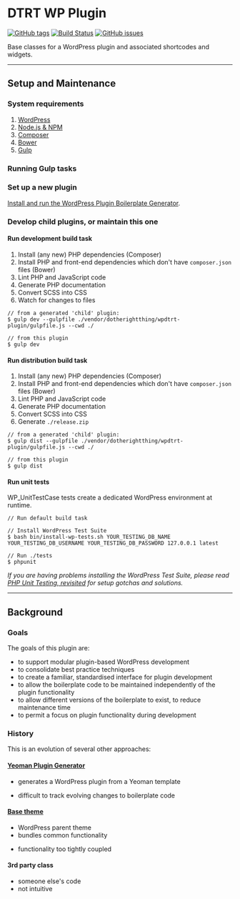# DTRT WP Plugin

[![GitHub tags](https://img.shields.io/github/tag/dotherightthing/wpdtrt-plugin.svg)](https://github.com/dotherightthing/wpdtrt-plugin/tags) [![Build Status](https://travis-ci.org/dotherightthing/wpdtrt-plugin.svg?branch=wpplugin)](https://travis-ci.org/dotherightthing/wpdtrt-plugin) [![GitHub issues](https://img.shields.io/github/issues/dotherightthing/wpdtrt-plugin.svg)](https://github.com/dotherightthing/wpdtrt-plugin/issues)

Base classes for a WordPress plugin and associated shortcodes and widgets.

---

## Setup and Maintenance

### System requirements

1. [WordPress](https://wordpress.org/)
2. [Node.js & NPM](https://nodejs.org/en/)
3. [Composer](https://getcomposer.org/)
4. [Bower](https://bower.io/)
5. [Gulp](https://gulpjs.com/)

### Running Gulp tasks

### Set up a new plugin

[Install and run the WordPress Plugin Boilerplate Generator](https://github.com/dotherightthing/generator-wp-plugin-boilerplate#installation).

### Develop child plugins, or maintain this one

#### Run development build task

1. Install (any new) PHP dependencies (Composer)
2. Install PHP and front-end dependencies which don't have `composer.json` files (Bower)
3. Lint PHP and JavaScript code
4. Generate PHP documentation
5. Convert SCSS into CSS
6. Watch for changes to files

```
// from a generated 'child' plugin:
$ gulp dev --gulpfile ./vendor/dotherightthing/wpdtrt-plugin/gulpfile.js --cwd ./

// from this plugin
$ gulp dev
```

#### Run distribution build task

1. Install (any new) PHP dependencies (Composer)
2. Install PHP and front-end dependencies which don't have `composer.json` files (Bower)
3. Lint PHP and JavaScript code
4. Generate PHP documentation
5. Convert SCSS into CSS
6. Generate `./release.zip`

```
// from a generated 'child' plugin:
$ gulp dist --gulpfile ./vendor/dotherightthing/wpdtrt-plugin/gulpfile.js --cwd ./

// from this plugin
$ gulp dist
```

#### Run unit tests

WP_UnitTestCase tests create a dedicated WordPress environment at runtime.



```
// Run default build task

// Install WordPress Test Suite
$ bash bin/install-wp-tests.sh YOUR_TESTING_DB_NAME YOUR_TESTING_DB_USERNAME YOUR_TESTING_DB_PASSWORD 127.0.0.1 latest

// Run ./tests
$ phpunit
```

*If you are having problems installing the WordPress Test Suite, please read [PHP Unit Testing, revisited](http://kb.dotherightthing.dan/php/wordpress/php-unit-testing-revisited/) for setup gotchas and solutions.*

---

## Background

### Goals

The goals of this plugin are:

* to support modular plugin-based WordPress development
* to consolidate best practice techniques
* to create a familiar, standardised interface for plugin development
* to allow the boilerplate code to be maintained independently of the plugin functionality
* to allow different versions of the boilerplate to exist, to reduce maintenance time
* to permit a focus on plugin functionality during development

### History

This is an evolution of several other approaches:

#### [Yeoman Plugin Generator](https://github.com/dotherightthing/generator-wp-plugin-boilerplate)

+ generates a WordPress plugin from a Yeoman template
- difficult to track evolving changes to boilerplate code

#### [Base theme](https://github.com/dotherightthing/wpdtrt)

+ WordPress parent theme
+ bundles common functionality
- functionality too tightly coupled

#### 3rd party class

- someone else's code
- not intuitive
